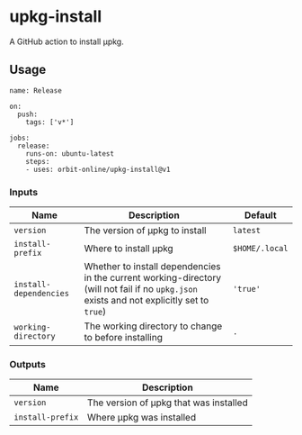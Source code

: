 # upkg-install

A GitHub action to install μpkg.

## Usage

```
name: Release

on:
  push:
    tags: ['v*']

jobs:
  release:
    runs-on: ubuntu-latest
    steps:
    - uses: orbit-online/upkg-install@v1
```

### Inputs

| Name                   | Description                                                                                                                                | Default        |
| ---------------------- | ------------------------------------------------------------------------------------------------------------------------------------------ | -------------- |
| `version`              | The version of μpkg to install                                                                                                             | `latest`       |
| `install-prefix`       | Where to install μpkg                                                                                                                      | `$HOME/.local` |
| `install-dependencies` | Whether to install dependencies in the current working-directory (will not fail if no `upkg.json` exists and not explicitly set to `true`) | `'true'`       |
| `working-directory`    | The working directory to change to before installing                                                                                       | `.`            |

### Outputs

| Name             | Description                            |
| ---------------- | -------------------------------------- |
| `version`        | The version of μpkg that was installed |
| `install-prefix` | Where μpkg was installed               |
